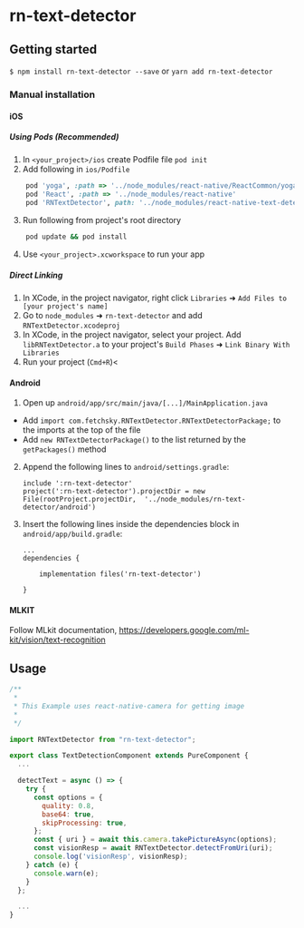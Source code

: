 # rn-text-detector

## Getting started

`$ npm install rn-text-detector --save` or `yarn add rn-text-detector`

### Manual installation

#### iOS


##### Using Pods (Recommended)
1. In `<your_project>/ios` create Podfile file `pod init`
2. Add following in `ios/Podfile` 
```ruby
    pod 'yoga', :path => '../node_modules/react-native/ReactCommon/yoga'
    pod 'React', :path => '../node_modules/react-native'
    pod 'RNTextDetector', path: '../node_modules/react-native-text-detector/ios'
```
3. Run following from project's root directory
```bash
    pod update && pod install
```
4. Use `<your_project>.xcworkspace` to run your app

##### Direct Linking
1.  In XCode, in the project navigator, right click `Libraries` ➜ `Add Files to [your project's name]`
2.  Go to `node_modules` ➜ `rn-text-detector` and add `RNTextDetector.xcodeproj`
3.  In XCode, in the project navigator, select your project. Add `libRNTextDetector.a` to your project's `Build Phases` ➜ `Link Binary With Libraries`
4.  Run your project (`Cmd+R`)<

#### Android

1.  Open up `android/app/src/main/java/[...]/MainApplication.java`

- Add `import com.fetchsky.RNTextDetector.RNTextDetectorPackage;` to the imports at the top of the file
- Add `new RNTextDetectorPackage()` to the list returned by the `getPackages()` method

2.  Append the following lines to `android/settings.gradle`:
    ```
    include ':rn-text-detector'
    project(':rn-text-detector').projectDir = new File(rootProject.projectDir, 	'../node_modules/rn-text-detector/android')
    ```
3.  Insert the following lines inside the dependencies block in `android/app/build.gradle`:

    ```
    ...
    dependencies {

        implementation files('rn-text-detector')

    }
#### MLKIT

Follow MLkit documentation,
https://developers.google.com/ml-kit/vision/text-recognition

## Usage

```javascript
/**
 *
 * This Example uses react-native-camera for getting image
 *
 */

import RNTextDetector from "rn-text-detector";

export class TextDetectionComponent extends PureComponent {
  ...

  detectText = async () => {
    try {
      const options = {
        quality: 0.8,
        base64: true,
        skipProcessing: true,
      };
      const { uri } = await this.camera.takePictureAsync(options);
      const visionResp = await RNTextDetector.detectFromUri(uri);
      console.log('visionResp', visionResp);
    } catch (e) {
      console.warn(e);
    }
  };

  ...
}
```
